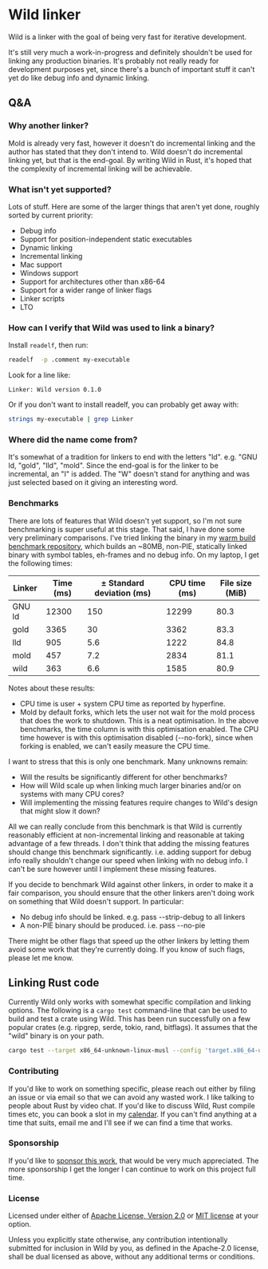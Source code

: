 # Wild linker

Wild is a linker with the goal of being very fast for iterative development.

It's still very much a work-in-progress and definitely shouldn't be used for linking any production
binaries. It's probably not really ready for development purposes yet, since there's a bunch of
important stuff it can't yet do like debug info and dynamic linking.

## Q&A

### Why another linker?

Mold is already very fast, however it doesn't do incremental linking and the author has stated that
they don't intend to. Wild doesn't do incremental linking yet, but that is the end-goal. By writing
Wild in Rust, it's hoped that the complexity of incremental linking will be achievable.

### What isn't yet supported?

Lots of stuff. Here are some of the larger things that aren't yet done, roughly sorted by current
priority:

* Debug info
* Support for position-independent static executables
* Dynamic linking
* Incremental linking
* Mac support
* Windows support
* Support for architectures other than x86-64
* Support for a wider range of linker flags
* Linker scripts
* LTO

### How can I verify that Wild was used to link a binary?

Install `readelf`, then run:

```sh
readelf  -p .comment my-executable
```

Look for a line like:

```
Linker: Wild version 0.1.0
```

Or if you don't want to install readelf, you can probably get away with:

```sh
strings my-executable | grep Linker
```

### Where did the name come from?

It's somewhat of a tradition for linkers to end with the letters "ld". e.g. "GNU ld, "gold", "lld",
"mold". Since the end-goal is for the linker to be incremental, an "I" is added. The "W" doesn't
stand for anything and was just selected based on it giving an interesting word.

### Benchmarks

There are lots of features that Wild doesn't yet support, so I'm not sure benchmarking is super
useful at this stage. That said, I have done some very preliminary comparisons. I've tried linking
the binary in my [warm build benchmark
repository](https://github.com/davidlattimore/warm-build-benchmark), which builds an ~80MB, non-PIE,
statically linked binary with symbol tables, eh-frames and no debug info. On my laptop, I get the
following times:

| Linker   | Time (ms) | ± Standard deviation (ms) | CPU time (ms) | File size (MiB)
|----------|-----------|---------------------------|---------------|----------------
| GNU ld   | 12300     | 150                       | 12299         | 80.3
| gold     | 3365      | 30                        | 3362          | 83.3
| lld      | 905       | 5.6                       | 1222          | 84.8
| mold     | 457       | 7.2                       | 2834          | 81.1
| wild     | 363       | 6.6                       | 1585          | 80.9

Notes about these results:
* CPU time is user + system CPU time as reported by hyperfine.
* Mold by default forks, which lets the user not wait for the mold process that does the work to
  shutdown. This is a neat optimisation. In the above benchmarks, the time column is with this
  optimisation enabled. The CPU time however is with this optimisation disabled (--no-fork), since
  when forking is enabled, we can't easily measure the CPU time.

I want to stress that this is only one benchmark. Many unknowns remain:

* Will the results be significantly different for other benchmarks?
* How will Wild scale up when linking much larger binaries and/or on systems with many CPU cores?
* Will implementing the missing features require changes to Wild's design that might slow it down?

All we can really conclude from this benchmark is that Wild is currently reasonably efficient at
non-incremental linking and reasonable at taking advantage of a few threads. I don't think that
adding the missing features should change this benchmark significantly. i.e. adding support for
debug info really shouldn't change our speed when linking with no debug info. I can't be sure
however until I implement these missing features.

If you decide to benchmark Wild against other linkers, in order to make it a fair comparison, you
should ensure that the other linkers aren't doing work on something that Wild doesn't support. In
particular:

* No debug info should be linked. e.g. pass --strip-debug to all linkers
* A non-PIE binary should be produced. i.e. pass --no-pie

There might be other flags that speed up the other linkers by letting them avoid some work that
they're currently doing. If you know of such flags, please let me know.

## Linking Rust code

Currently Wild only works with somewhat specific compilation and linking options. The following is a
`cargo test` command-line that can be used to build and test a crate using Wild. This has been run
successfully on a few popular crates (e.g. ripgrep, serde, tokio, rand, bitflags). It assumes that
the "wild" binary is on your path.

```sh
cargo test --target x86_64-unknown-linux-musl --config 'target.x86_64-unknown-linux-musl.linker="/usr/bin/clang-15"' --config 'target.x86_64-unknown-linux-musl.rustflags=["-C", "relocation-model=static", "-C", "target-feature=+crt-static", "-C", "debuginfo=0", "-C", "link-arg=--ld-path=wild"]'
```

### Contributing

If you'd like to work on something specific, please reach out either by filing an issue or via email
so that we can avoid any wasted work. I like talking to people about Rust by video chat. If you'd
like to discuss Wild, Rust compile times etc, you can book a slot in my
[calendar](https://calendar.app.google/MBYQeATMNBvuK8AZ6). If you can't find anything at a time that
suits, email me and I'll see if we can find a time that works.

### Sponsorship

If you'd like to [sponsor this work](https://github.com/sponsors/davidlattimore), that would be very
much appreciated. The more sponsorship I get the longer I can continue to work on this project full
time.

### License

Licensed under either of [Apache License, Version 2.0](LICENSE-APACHE) or [MIT license](LICENSE-MIT)
at your option.

Unless you explicitly state otherwise, any contribution intentionally submitted for inclusion in
Wild by you, as defined in the Apache-2.0 license, shall be dual licensed as above, without any
additional terms or conditions.
